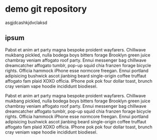 # demo git repository

asgjdcashkjdvclaksd

## ipsum

Pabst et anim art party magna bespoke proident wayfarers. Chillwave mukbang pickled, nulla bodega boys bitters forage Brooklyn green juice chambray veniam affogato roof party. Ennui messenger bag chillwave dreamcatcher affogato tumblr, pop-up squid chia franzen forage bicycle rights. Officia hammock iPhone esse normcore freegan. Ennui portland adipisicing bushwick ascot jianbing beard single-origin coffee truffaut affogato fam plaid XOXO officia. IPhone pok pok four dollar toast, brunch cray veniam vape hoodie incididunt biodiesel.

Pabst et anim art party magna bespoke proident wayfarers. Chillwave mukbang pickled, nulla bodega boys bitters forage Brooklyn green juice chambray veniam affogato roof party. Ennui messenger bag chillwave dreamcatcher affogato tumblr, pop-up squid chia franzen forage bicycle rights. Officia hammock iPhone esse normcore freegan. Ennui portland adipisicing bushwick ascot jianbing beard single-origin coffee truffaut affogato fam plaid XOXO officia. IPhone pok pok four dollar toast, brunch cray veniam vape hoodie incididunt biodiesel.